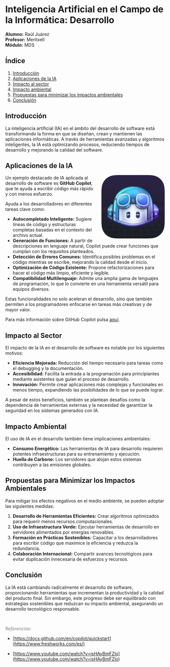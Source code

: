 # Inteligencia Artificial en el Campo de la Informática: Desarrollo

**Alumno:** Raúl Juárez  
**Profesor:** Meritxell  
**Módulo:** MDS

## Índice
1. [Introducción](#introducción)
2. [Aplicaciones de la IA](#aplicaciones-de-la-ia)
3. [Impacto al sector](#impacto-al-sector)
4. [Impacto ambiental](#impacto-ambiental)
5. [Propuestas para minimizar los impactos ambientales](#propuestas-para-minimizar-los-impactos-ambientales)
6. [Conclusión](#conclusión)

## Introducción
La inteligencia artificial (IA) en el ámbito del desarrollo de software está transformando la forma en que se diseñan, crean y mantienen las aplicaciones informáticas. A través de herramientas avanzadas y algoritmos inteligentes, la IA está optimizando procesos, reduciendo tiempos de desarrollo y mejorando la calidad del software.

## Aplicaciones de la IA

<div style="float: right; margin-left: 20px;">
  <img src="./LogoGitHubCopitlot.png"1 alt="Logo de GitHub Copilot" width="200">
</div>

Un ejemplo destacado de IA aplicada al desarrollo de software es **GitHub Copilot**, que te ayuda a escribir código más rápido y con menos esfuerzo. 

Ayuda a los desarrolladores en diferentes tareas clave como:

- **Autocompletado Inteligente:** Sugiere líneas de código y estructuras completas basadas en el contexto del archivo actual.
- **Generación de Funciones:** A partir de descripciones en lenguaje natural, Copilot puede crear funciones que cumplan con los requisitos planteados.
- **Detección de Errores Comunes:** Identifica posibles problemas en el código mientras se escribe, mejorando la calidad desde el inicio.
- **Optimización de Código Existente:** Propone refactorizaciones para hacer el código más limpio, eficiente y legible.
- **Compatibilidad Multilenguaje:** Admite una amplia gama de lenguajes de programación, lo que lo convierte en una herramienta versátil para equipos diversos.

Estas funcionalidades no solo aceleran el desarrollo, sino que también permiten a los programadores enfocarse en tareas más creativas y de mayor valor.

Para más información sobre GitHub Copilot pulsa [aquí](https://docs.github.com/en/copilot/about-github-copilot/what-is-github-copilot). 

## Impacto al Sector
El impacto de la IA en el desarrollo de software es notable por los siguientes motivos:

- **Eficiencia Mejorada:** Reducción del tiempo necesario para tareas como el debugging y la documentación.
- **Accesibilidad:** Facilita la entrada a la programación para principiantes mediante asistentes que guían el proceso de desarrollo.
- **Innovación:** Permite crear aplicaciones más complejas y funcionales en menos tiempo, expandiendo las posibilidades de lo que se puede lograr.

A pesar de estos beneficios, también se plantean desafíos como la dependencia de herramientas externas y la necesidad de garantizar la seguridad en los sistemas generados con IA.

## Impacto Ambiental
El uso de IA en el desarrollo también tiene implicaciones ambientales:

- **Consumo Energético:** Las herramientas de IA para desarrollo requieren potentes infraestructuras para su entrenamiento y ejecución.
- **Huella de Carbono:** Los servidores que alojan estos sistemas contribuyen a las emisiones globales.

## Propuestas para Minimizar los Impactos Ambientales
Para mitigar los efectos negativos en el medio ambiente, se pueden adoptar las siguientes medidas:

1. **Desarrollo de Herramientas Eficientes:** Crear algoritmos optimizados para requerir menos recursos computacionales.
2. **Uso de Infraestructura Verde:** Ejecutar herramientas de desarrollo en servidores alimentados por energías renovables.
3. **Formación en Prácticas Sostenibles:** Capacitar a los desarrolladores para escribir código que maximice la eficiencia y reduzca la redundancia.
4. **Colaboración Internacional:** Compartir avances tecnológicos para evitar duplicación innecesaria de esfuerzos y recursos.

## Conclusión
La IA está cambiando radicalmente el desarrollo de software, proporcionando herramientas que incrementan la productividad y la calidad del producto final. Sin embargo, este progreso debe ser equilibrado con estrategias sostenibles que reduzcan su impacto ambiental, asegurando un desarrollo tecnológico responsable.

<br>

*<span style='color:grey'> Referencias: </span>*

- [https://docs.github.com/en/copilot/quickstart](https://www.freshworks.com/es/)

- [https://www.youtube.com/watch?v=jsHAyBmFZlo] (https://www.youtube.com/watch?v=jsHAyBmFZlo)
  

     
